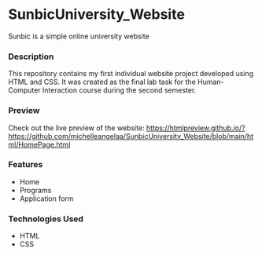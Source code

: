# SunbicUniversity_Website
Sunbic is a simple online university website
 
### Description
This repository contains my first individual website project developed using HTML and CSS. It was created as the final lab task for the Human-Computer Interaction course during the second semester.

### Preview
Check out the live preview of the website:
https://htmlpreview.github.io/?https://github.com/michelleangelaa/SunbicUniversity_Website/blob/main/html/HomePage.html

### Features
- Home
- Programs
- Application form

### Technologies Used
- HTML
- CSS

